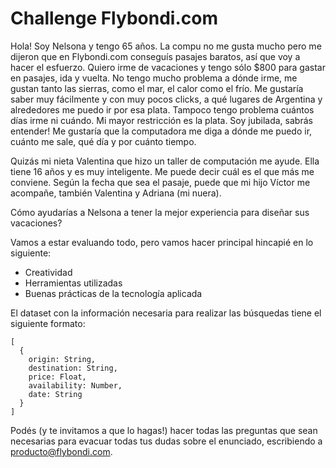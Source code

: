 
# Challenge Flybondi.com

Hola! 
Soy Nelsona y tengo 65 años. La compu no me gusta mucho pero me dijeron que en Flybondi.com conseguís pasajes baratos, así que voy a hacer el esfuerzo. Quiero irme de vacaciones y tengo sólo $800 para gastar en pasajes, ida y vuelta. No tengo mucho problema a dónde irme, me gustan tanto las sierras, como el mar, el calor como el frío. Me gustaría saber muy fácilmente y con muy pocos clicks, a qué lugares de Argentina y alrededores me puedo ir por esa plata. Tampoco tengo problema cuántos días irme ni cuándo. Mi mayor restricción es la plata. Soy jubilada, sabrás entender!  Me gustaría que la computadora me diga a dónde me puedo ir, cuánto me sale, qué día y por cuánto tiempo. 

Quizás mi nieta Valentina que hizo un taller de computación me ayude. Ella tiene 16 años y es muy inteligente. Me puede decir cuál es el que más me conviene. Según la fecha que sea el pasaje, puede que mi hijo Víctor me acompañe, también Valentina y Adriana (mi nuera). 

Cómo ayudarías a Nelsona a tener la mejor experiencia para diseñar sus vacaciones?

Vamos a estar evaluando todo, pero vamos hacer principal hincapié en lo siguiente:

- Creatividad
- Herramientas utilizadas
- Buenas prácticas de la tecnología aplicada

El dataset con la información necesaria para realizar las búsquedas tiene el siguiente formato:

```
[
  {
    origin: String,
    destination: String,
    price: Float,
    availability: Number,
    date: String
  }
]
``` 

Podés (y te invitamos a que lo hagas!) hacer todas las preguntas que sean necesarias para evacuar todas tus dudas sobre el enunciado, escribiendo a producto@flybondi.com.
